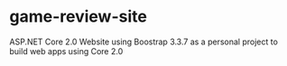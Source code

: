 # game-review-site
ASP.NET Core 2.0 Website using Boostrap 3.3.7 as a personal project to build web apps using Core 2.0
